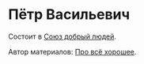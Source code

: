 # Пётр Васильевич

Состоит в [Союз добрый людей](6c097a63-4450-4f8f-a419-07373e99281c.md).

Автор материалов: [Про всё хорошее](f66123da-4dcb-4528-bfd7-46232da9e232.md).
